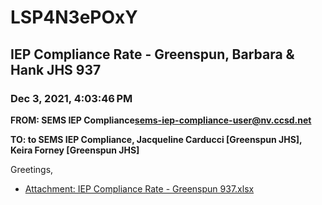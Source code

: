 # LSP4N3ePOxY
## IEP Compliance Rate - Greenspun, Barbara & Hank JHS 937
### Dec 3, 2021, 4:03:46 PM
**FROM: SEMS IEP Compliance<sems-iep-compliance-user@nv.ccsd.net>**

**TO: to SEMS IEP Compliance, Jacqueline Carducci [Greenspun JHS], Keira Forney [Greenspun JHS]**


Greetings, 





* [Attachment: IEP Compliance Rate - Greenspun 937.xlsx](LSP4N3ePOxY-attachment-1.xlsx)
